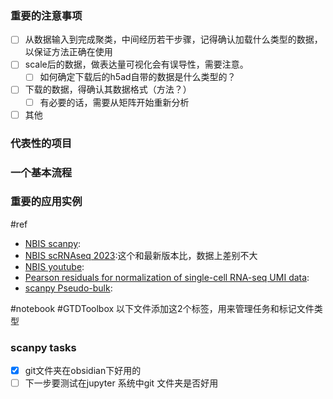 
### 重要的注意事项

- [ ] 从数据输入到完成聚类，中间经历若干步骤，记得确认加载什么类型的数据，以保证方法正确在使用
- [ ] scale后的数据，做表达量可视化会有误导性，需要注意。
  - [ ] 如何确定下载后的h5ad自带的数据是什么类型的？
- [ ] 下载的数据，得确认其数据格式（方法？）
  - [ ] 有必要的话，需要从矩阵开始重新分析
- [ ] 其他

### 代表性的项目

### 一个基本流程

### 重要的应用实例

#ref

- [NBIS scanpy](https://nbisweden.github.io/workshop-scRNAseq/home_contents.html): 
- [NBIS scRNAseq 2023](https://nbisweden.github.io/workshop-scrnaseq-2023/):这个和最新版本比，数据上差别不大
- [NBIS youtube](https://youtube.com/playlist?list=PLBsJUKzoJTHQA4Qg1yc1RRY2Km4t4vEeN&si=p37W8NwQREqf617q):
- [Pearson residuals for normalization of single-cell RNA-seq UMI data](https://genomebiology.biomedcentral.com/articles/10.1186/s13059-021-02451-7):
- [scanpy Pseudo-bulk](https://decoupler-py.readthedocs.io/en/latest/notebooks/pseudobulk.html):

#notebook #GTDToolbox 以下文件添加这2个标签，用来管理任务和标记文件类型

### scanpy tasks

- [x] git文件夹在obsidian下好用的
- [ ] 下一步要测试在jupyter 系统中git 文件夹是否好用
